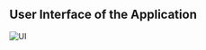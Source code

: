## User Interface of the Application
![UI](https://user-images.githubusercontent.com/52111635/179827493-b8ad4a2e-bb76-42e6-8a82-3080810bca48.png)
